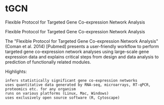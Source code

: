 # tGCN
Flexible Protocol for Targeted Gene Co-expression Network Analysis


Flexible Protocol for Targeted Gene Co-expression Network Analysis

The "Flexible Protocol for Targeted Gene Co-expression Network Analysis" (Coman et al. 2014) [Pubmed] presents a user-friendly workflow to perform targeted gene co-expression network analyses using large-scale gene expression data and explains critical steps from design and data analysis to prediction of functionally related modules.

Highlights:

    infers statistically significant gene co-expression networks
    uses quantitative data generated by RNA-seq, microarrays, RT-qPCR, proteomics etc. for any organism
    runs on various platforms (Linux, Mac, Windows)
    uses exclusively open source software (R, Cytoscape)
